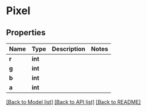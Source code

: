 # Pixel

## Properties
Name | Type | Description | Notes
------------ | ------------- | ------------- | -------------
**r** | **int** |  | 
**g** | **int** |  | 
**b** | **int** |  | 
**a** | **int** |  | 

[[Back to Model list]](../README.md#documentation-for-models) [[Back to API list]](../README.md#documentation-for-api-endpoints) [[Back to README]](../README.md)

